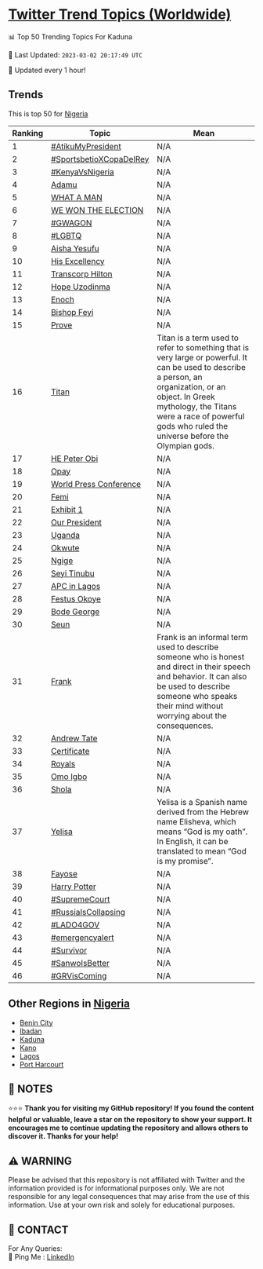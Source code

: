 [Twitter Trend Topics (Worldwide)](https://github.com/ErcinDedeoglu/Twitter-Trend-Topics)
==========


📊 Top 50 Trending Topics For Kaduna

📆 Last Updated: `2023-03-02 20:17:49 UTC`

🔧 Updated every 1 hour!


## Trends

This is top 50 for [Nigeria](</Nigeria>)

| Ranking | Topic | Mean |
| ------- | ------------ | ------------ |
| 1 | [#AtikuMyPresident](http://twitter.com/search?q=%23AtikuMyPresident) | N/A |
| 2 | [#SportsbetioXCopaDelRey](http://twitter.com/search?q=%23SportsbetioXCopaDelRey) | N/A |
| 3 | [#KenyaVsNigeria](http://twitter.com/search?q=%23KenyaVsNigeria) | N/A |
| 4 | [Adamu](http://twitter.com/search?q=Adamu) | N/A |
| 5 | [WHAT A MAN](http://twitter.com/search?q=WHAT+A+MAN) | N/A |
| 6 | [WE WON THE ELECTION](http://twitter.com/search?q=WE+WON+THE+ELECTION) | N/A |
| 7 | [#GWAGON](http://twitter.com/search?q=%23GWAGON) | N/A |
| 8 | [#LGBTQ](http://twitter.com/search?q=%23LGBTQ) | N/A |
| 9 | [Aisha Yesufu](http://twitter.com/search?q=Aisha+Yesufu) | N/A |
| 10 | [His Excellency](http://twitter.com/search?q=His+Excellency) | N/A |
| 11 | [Transcorp Hilton](http://twitter.com/search?q=Transcorp+Hilton) | N/A |
| 12 | [Hope Uzodinma](http://twitter.com/search?q=Hope+Uzodinma) | N/A |
| 13 | [Enoch](http://twitter.com/search?q=Enoch) | N/A |
| 14 | [Bishop Feyi](http://twitter.com/search?q=Bishop+Feyi) | N/A |
| 15 | [Prove](http://twitter.com/search?q=Prove) | N/A |
| 16 | [Titan](http://twitter.com/search?q=Titan) | Titan is a term used to refer to something that is very large or powerful. It can be used to describe a person, an organization, or an object. In Greek mythology, the Titans were a race of powerful gods who ruled the universe before the Olympian gods. |
| 17 | [HE Peter Obi](http://twitter.com/search?q=HE+Peter+Obi) | N/A |
| 18 | [Opay](http://twitter.com/search?q=Opay) | N/A |
| 19 | [World Press Conference](http://twitter.com/search?q=World+Press+Conference) | N/A |
| 20 | [Femi](http://twitter.com/search?q=Femi) | N/A |
| 21 | [Exhibit 1](http://twitter.com/search?q=Exhibit+1) | N/A |
| 22 | [Our President](http://twitter.com/search?q=Our+President) | N/A |
| 23 | [Uganda](http://twitter.com/search?q=Uganda) | N/A |
| 24 | [Okwute](http://twitter.com/search?q=Okwute) | N/A |
| 25 | [Ngige](http://twitter.com/search?q=Ngige) | N/A |
| 26 | [Seyi Tinubu](http://twitter.com/search?q=Seyi+Tinubu) | N/A |
| 27 | [APC in Lagos](http://twitter.com/search?q=APC+in+Lagos) | N/A |
| 28 | [Festus Okoye](http://twitter.com/search?q=Festus+Okoye) | N/A |
| 29 | [Bode George](http://twitter.com/search?q=Bode+George) | N/A |
| 30 | [Seun](http://twitter.com/search?q=Seun) | N/A |
| 31 | [Frank](http://twitter.com/search?q=Frank) | Frank is an informal term used to describe someone who is honest and direct in their speech and behavior. It can also be used to describe someone who speaks their mind without worrying about the consequences. |
| 32 | [Andrew Tate](http://twitter.com/search?q=Andrew+Tate) | N/A |
| 33 | [Certificate](http://twitter.com/search?q=Certificate) | N/A |
| 34 | [Royals](http://twitter.com/search?q=Royals) | N/A |
| 35 | [Omo Igbo](http://twitter.com/search?q=Omo+Igbo) | N/A |
| 36 | [Shola](http://twitter.com/search?q=Shola) | N/A |
| 37 | [Yelisa](http://twitter.com/search?q=Yelisa) | Yelisa is a Spanish name derived from the Hebrew name Elisheva, which means “God is my oath”. In English, it can be translated to mean “God is my promise”. |
| 38 | [Fayose](http://twitter.com/search?q=Fayose) | N/A |
| 39 | [Harry Potter](http://twitter.com/search?q=Harry+Potter) | N/A |
| 40 | [#SupremeCourt](http://twitter.com/search?q=%23SupremeCourt) | N/A |
| 41 | [#RussiaIsCollapsing](http://twitter.com/search?q=%23RussiaIsCollapsing) | N/A |
| 42 | [#LADO4GOV](http://twitter.com/search?q=%23LADO4GOV) | N/A |
| 43 | [#emergencyalert](http://twitter.com/search?q=%23emergencyalert) | N/A |
| 44 | [#Survivor](http://twitter.com/search?q=%23Survivor) | N/A |
| 45 | [#SanwoIsBetter](http://twitter.com/search?q=%23SanwoIsBetter) | N/A |
| 46 | [#GRVisComing](http://twitter.com/search?q=%23GRVisComing) | N/A |



## Other Regions in [Nigeria](</Nigeria>)

* [Benin City](</Nigeria/Benin City.md>)
* [Ibadan](</Nigeria/Ibadan.md>)
* [Kaduna](</Nigeria/Kaduna.md>)
* [Kano](</Nigeria/Kano.md>)
* [Lagos](</Nigeria/Lagos.md>)
* [Port Harcourt](</Nigeria/Port Harcourt.md>)



## 📝 NOTES

⭐⭐⭐ **Thank you for visiting my GitHub repository! If you found the content helpful or valuable, leave a star on the repository to show your support. It encourages me to continue updating the repository and allows others to discover it. Thanks for your help!**


## ⚠️ WARNING

Please be advised that this repository is not affiliated with Twitter and the information provided is for informational purposes only. We are not responsible for any legal consequences that may arise from the use of this information. Use at your own risk and solely for educational purposes.


## 📨 CONTACT

 For Any Queries:  
            🏓 Ping Me : [LinkedIn](https://www.linkedin.com/in/ercindedeoglu/)

